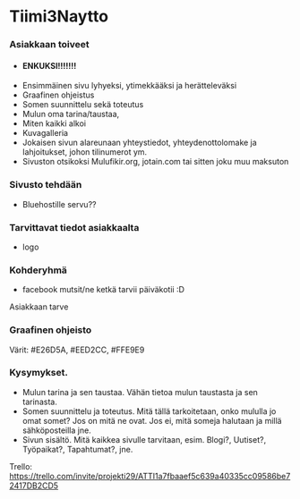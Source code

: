 # Tiimi3Naytto
### Asiakkaan toiveet

- #### ENKUKSI!!!!!!!
- Ensimmäinen sivu lyhyeksi, ytimekkääksi ja herätteleväksi
- Graafinen ohjeistus
- Somen suunnittelu sekä toteutus
- Mulun oma tarina/taustaa,
- Miten kaikki alkoi 
- Kuvagalleria
- Jokaisen sivun alareunaan yhteystiedot, yhteydenottolomake ja lahjoitukset, johon 	tilinumerot ym.
- Sivuston otsikoksi Mulufikir.org, jotain.com tai sitten joku muu maksuton

### Sivusto tehdään 

- Bluehostille servu??

### Tarvittavat tiedot asiakkaalta

- logo

### Kohderyhmä

- facebook mutsit/ne ketkä tarvii päiväkotii :D

Asiakkaan tarve

### Graafinen ohjeisto
Värit: #E26D5A, #EED2CC, #FFE9E9  

### Kysymykset.

- Mulun tarina ja sen taustaa. Vähän tietoa mulun taustasta ja sen tarinasta.
- Somen suunnittelu ja toteutus. Mitä tällä tarkoitetaan, onko mululla jo omat somet? Jos on mitä ne ovat. Jos ei, mitä someja halutaan ja millä sähköposteilla jne.
- Sivun sisältö. Mitä kaikkea sivulle tarvitaan, esim. Blogi?, Uutiset?, Työpaikat?, Tapahtumat?, jne.


Trello: https://trello.com/invite/projekti29/ATTI1a7fbaaef5c639a40335cc09586be72417DB2CD5
